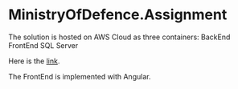 # MinistryOfDefence.Assignment

The solution is hosted on AWS Cloud as three containers:
BackEnd
FrontEnd
SQL Server

Here is the [link](http://ec2-54-84-185-24.compute-1.amazonaws.com/api/Shopping/).

The FrontEnd is implemented with Angular.
